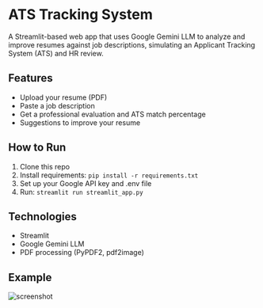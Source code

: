 # ATS Tracking System

A Streamlit-based web app that uses Google Gemini LLM to analyze and improve resumes against job descriptions, simulating an Applicant Tracking System (ATS) and HR review.

## Features
- Upload your resume (PDF)
- Paste a job description
- Get a professional evaluation and ATS match percentage
- Suggestions to improve your resume

## How to Run
1. Clone this repo
2. Install requirements: `pip install -r requirements.txt`
3. Set up your Google API key and .env file
4. Run: `streamlit run streamlit_app.py`

## Technologies
- Streamlit
- Google Gemini LLM
- PDF processing (PyPDF2, pdf2image)

## Example
![screenshot](screenshot.png) 
